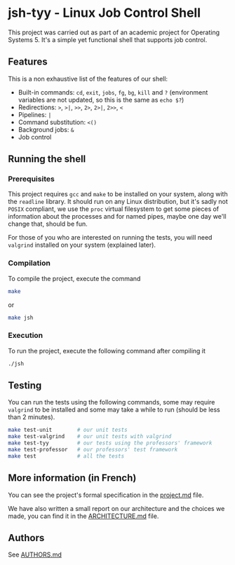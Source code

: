 # jsh-tyy - Linux Job Control Shell

This project was carried out as part of an academic project for Operating Systems 5.
It's a simple yet functional shell that supports job control.

## Features

This is a non exhaustive list of the features of our shell:

- Built-in commands: `cd`, `exit`, `jobs`, `fg`, `bg`, `kill` and `?` (environment variables are not updated, so this is the same as `echo $?`)
- Redirections: `>`, `>|`, `>>`, `2>`, `2>|`, `2>>`, `<`
- Pipelines: `|`
- Command substitution: `<()`
- Background jobs: `&`
- Job control

## Running the shell

### Prerequisites

This project requires `gcc` and `make` to be installed on your system, along with the `readline` library.
It should run on any Linux distribution, but it's sadly not `POSIX` compliant,
we use the `proc` virtual filesystem to get some pieces of information about the processes
and for named pipes, maybe one day we'll change that, should be fun.

For those of you who are interested on running the tests, you will need `valgrind` installed on your system (explained later).

### Compilation

To compile the project, execute the command

```sh
make
```

or

```sh
make jsh
```

### Execution

To run the project, execute the following command after compiling it

```sh
./jsh
```

## Testing

You can run the tests using the following commands, some may require `valgrind` to be installed and some may
take a while to run (should be less than 2 minutes).

```sh
make test-unit        # our unit tests
make test-valgrind    # our unit tests with valgrind
make test-tyy         # our tests using the professors' framework
make test-professor   # our professors' test framework
make test             # all the tests
```

## More information (in French)

You can see the project's formal specification in the [project.md](./project.md) file.

We have also written a small report on our architecture and the choices we made,
you can find it in the [ARCHITECTURE.md](./ARCHITECTURE.md) file.

## Authors

See [AUTHORS.md](./AUTHORS.md)
